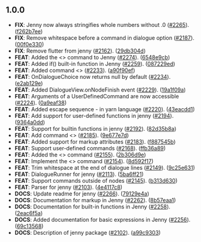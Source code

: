 ## 1.0.0

 - **FIX**: Jenny now always stringifies whole numbers without .0 ([#2265](https://github.com/flame-engine/flame/issues/2265)). ([f262b7ee](https://github.com/flame-engine/flame/commit/f262b7ee39a270f5bfbf3bf2be89d85549d16cd1))
 - **FIX**: Remove whitespace before a command in dialogue option ([#2187](https://github.com/flame-engine/flame/issues/2187)). ([00f0e330](https://github.com/flame-engine/flame/commit/00f0e330b429f5f7ae87742ff5814f44924cb202))
 - **FIX**: Remove flutter from jenny ([#2162](https://github.com/flame-engine/flame/issues/2162)). ([29db304d](https://github.com/flame-engine/flame/commit/29db304d36fdf791f6c9df4c69b95511190b3057))
 - **FEAT**: Added the <<character>> command to Jenny ([#2274](https://github.com/flame-engine/flame/issues/2274)). ([6548e9cb](https://github.com/flame-engine/flame/commit/6548e9cb0a91353489812e211c2aa098fbd04f55))
 - **FEAT**: Added if() built-in function in Jenny ([#2259](https://github.com/flame-engine/flame/issues/2259)). ([087229ed](https://github.com/flame-engine/flame/commit/087229ede545644026eb6c303a037a93a792eaf2))
 - **FEAT**: Added command <<visit>> ([#2233](https://github.com/flame-engine/flame/issues/2233)). ([a90f90ef](https://github.com/flame-engine/flame/commit/a90f90efc5556f9697d409fd6a1e6558ae9e8236))
 - **FEAT**: OnDialogueChoice now returns null by default ([#2234](https://github.com/flame-engine/flame/issues/2234)). ([e2ab129e](https://github.com/flame-engine/flame/commit/e2ab129e5974485241223528fc50f3049ffecf8f))
 - **FEAT**: Added DialogueView.onNodeFinish event ([#2229](https://github.com/flame-engine/flame/issues/2229)). ([19a1f09a](https://github.com/flame-engine/flame/commit/19a1f09acc45199a4411c7026b8adf61a5a5a11f))
 - **FEAT**: Arguments of a UserDefinedCommand are now accessible ([#2224](https://github.com/flame-engine/flame/issues/2224)). ([0a9eaf38](https://github.com/flame-engine/flame/commit/0a9eaf380194e93c89cb8b2f5677d476a33eb83b))
 - **FEAT**: Added escape sequence \- in yarn language ([#2220](https://github.com/flame-engine/flame/issues/2220)). ([43eacdd1](https://github.com/flame-engine/flame/commit/43eacdd1f5e1419c310f5cd34d1476adf03eb4d6))
 - **FEAT**: Add support for user-defined functions in jenny ([#2194](https://github.com/flame-engine/flame/issues/2194)). ([9364a0dd](https://github.com/flame-engine/flame/commit/9364a0dd324a2ed57b1e9a8907108da796e59352))
 - **FEAT**: Support for builtin functions in jenny ([#2192](https://github.com/flame-engine/flame/issues/2192)). ([82d35b8a](https://github.com/flame-engine/flame/commit/82d35b8a5dc8a9378dfee348b3392d0afabf2bc8))
 - **FEAT**: Add command <<local>> ([#2185](https://github.com/flame-engine/flame/issues/2185)). ([9e677e7d](https://github.com/flame-engine/flame/commit/9e677e7dc74bbe15b8521ec945a5b92ce8a4180a))
 - **FEAT**: Added support for markup attributes ([#2183](https://github.com/flame-engine/flame/issues/2183)). ([f887545b](https://github.com/flame-engine/flame/commit/f887545b127b41412b29217c52f9ec6ea0d6c885))
 - **FEAT**: Support user-defined commands ([#2168](https://github.com/flame-engine/flame/issues/2168)). ([ffb36a89](https://github.com/flame-engine/flame/commit/ffb36a89efdcd976fe63c16f27741b77b08aa284))
 - **FEAT**: Added the <<set>> command ([#2155](https://github.com/flame-engine/flame/issues/2155)). ([2b306d9e](https://github.com/flame-engine/flame/commit/2b306d9ee9c92416fe82b42e9a4ee33b280af46f))
 - **FEAT**: Implement the <<declare>> command ([#2154](https://github.com/flame-engine/flame/issues/2154)). ([8d592f17](https://github.com/flame-engine/flame/commit/8d592f17411800a5239720687149122eaf7750f1))
 - **FEAT**: Trim whitespace at the end of dialogue lines ([#2149](https://github.com/flame-engine/flame/issues/2149)). ([9c25e631](https://github.com/flame-engine/flame/commit/9c25e631e2e5ed5c593dbca4f498105e2c8fff66))
 - **FEAT**: DialogueRunner for jenny ([#2113](https://github.com/flame-engine/flame/issues/2113)). ([5ba6ff21](https://github.com/flame-engine/flame/commit/5ba6ff21a633a9f80e15228faaa31c6f0a3df60c))
 - **FEAT**: Support commands outside of nodes ([#2145](https://github.com/flame-engine/flame/issues/2145)). ([b313d630](https://github.com/flame-engine/flame/commit/b313d6302d713bda7baee7e90ecdb2fef2a3d6fc))
 - **FEAT**: Parser for jenny ([#2103](https://github.com/flame-engine/flame/issues/2103)). ([4e4117c8](https://github.com/flame-engine/flame/commit/4e4117c8a25a24686d6f571a9a5a23e19d660282))
 - **DOCS**: Update readme for jenny ([#2266](https://github.com/flame-engine/flame/issues/2266)). ([79129e4a](https://github.com/flame-engine/flame/commit/79129e4a72cec7c5bcfd67c17f9718b7528ac08c))
 - **DOCS**: Documentation for markup in Jenny ([#2262](https://github.com/flame-engine/flame/issues/2262)). ([8b57eaa1](https://github.com/flame-engine/flame/commit/8b57eaa1abc88d154ff45fdab6932bd15fe6eef7))
 - **DOCS**: Documentation for built-in functions in Jenny ([#2258](https://github.com/flame-engine/flame/issues/2258)). ([2eac6f5a](https://github.com/flame-engine/flame/commit/2eac6f5aa9485458203df7f41dc8c3718973eb61))
 - **DOCS**: Added documentation for basic expressions in Jenny ([#2256](https://github.com/flame-engine/flame/issues/2256)). ([69c13568](https://github.com/flame-engine/flame/commit/69c13568e647225bd2a2994e24a45f8258af0d16))
 - **DOCS**: Description of jenny package ([#2102](https://github.com/flame-engine/flame/issues/2102)). ([a99c9303](https://github.com/flame-engine/flame/commit/a99c93038128f913b7df05a5ef3e041e607069b9))

